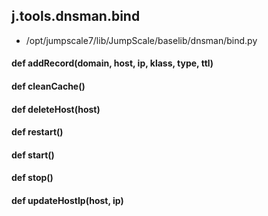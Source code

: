 ## j.tools.dnsman.bind

- /opt/jumpscale7/lib/JumpScale/baselib/dnsman/bind.py

#### def addRecord(domain, host, ip, klass, type, ttl) 

#### def cleanCache() 

#### def deleteHost(host) 

#### def restart() 

#### def start() 

#### def stop() 

#### def updateHostIp(host, ip) 

